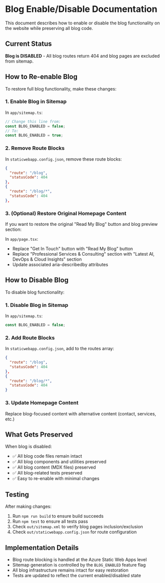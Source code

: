 # Blog Enable/Disable Documentation

This document describes how to enable or disable the blog functionality on the website while preserving all blog code.

## Current Status
**Blog is DISABLED** - All blog routes return 404 and blog pages are excluded from sitemap.

## How to Re-enable Blog

To restore full blog functionality, make these changes:

### 1. Enable Blog in Sitemap
In `app/sitemap.ts`:
```typescript
// Change this line from:
const BLOG_ENABLED = false;
// To:
const BLOG_ENABLED = true;
```

### 2. Remove Route Blocks
In `staticwebapp.config.json`, remove these route blocks:
```json
{
  "route": "/blog",
  "statusCode": 404
},
{
  "route": "/blog/*",
  "statusCode": 404
},
```

### 3. (Optional) Restore Original Homepage Content
If you want to restore the original "Read My Blog" button and blog preview section:

In `app/page.tsx`:
- Replace "Get In Touch" button with "Read My Blog" button
- Replace "Professional Services & Consulting" section with "Latest AI, DevOps & Cloud Insights" section
- Update associated aria-describedby attributes

## How to Disable Blog

To disable blog functionality:

### 1. Disable Blog in Sitemap
In `app/sitemap.ts`:
```typescript
const BLOG_ENABLED = false;
```

### 2. Add Route Blocks
In `staticwebapp.config.json`, add to the routes array:
```json
{
  "route": "/blog",
  "statusCode": 404
},
{
  "route": "/blog/*",
  "statusCode": 404
}
```

### 3. Update Homepage Content
Replace blog-focused content with alternative content (contact, services, etc.)

## What Gets Preserved

When blog is disabled:
- ✅ All blog code files remain intact
- ✅ All blog components and utilities preserved
- ✅ All blog content (MDX files) preserved
- ✅ All blog-related tests preserved
- ✅ Easy to re-enable with minimal changes

## Testing

After making changes:
1. Run `npm run build` to ensure build succeeds
2. Run `npm test` to ensure all tests pass
3. Check `out/sitemap.xml` to verify blog pages inclusion/exclusion
4. Check `out/staticwebapp.config.json` for route configuration

## Implementation Details

- Blog route blocking is handled at the Azure Static Web Apps level
- Sitemap generation is controlled by the `BLOG_ENABLED` feature flag
- All blog infrastructure remains intact for easy restoration
- Tests are updated to reflect the current enabled/disabled state